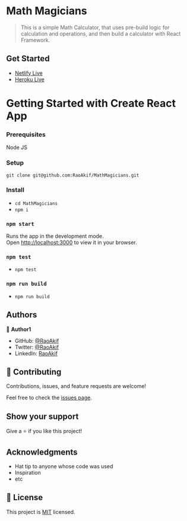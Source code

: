 # Math Magicians

> This is a simple Math Calculator, that uses pre-build logic for calculation and operations, and then build a calculator with React Framework.


## Get Started
- [Netlify Live](https://mathmagicians-raoakif.netlify.app/)
- [Heroku Live](https://mathmagicians-raoakif.herokuapp.com/)


# Getting Started with Create React App
### Prerequisites
Node JS
### Setup
```git clone git@github.com:RaoAkif/MathMagicians.git```
### Install
- ```cd MathMagicians```
- ```npm i```

### `npm start`
Runs the app in the development mode.\
Open [http://localhost:3000](http://localhost:3000) to view it in your browser.

### ```npm test```
- ```npm test```

### ```npm run build```
- ```npm run build```

## Authors

👤 **Author1**

- GitHub: [@RaoAkif](https://github.com/RaoAkif)
- Twitter: [@RaoAkif](https://twitter.com/RaoAkif)
- LinkedIn: [RaoAkif](https://linkedin.com/in/RaoAkif)

## 🤝 Contributing

Contributions, issues, and feature requests are welcome!

Feel free to check the [issues page](../../issues/).

## Show your support

Give a ⭐️ if you like this project!

## Acknowledgments

- Hat tip to anyone whose code was used
- Inspiration
- etc

## 📝 License

This project is [MIT](./MIT.md) licensed.
